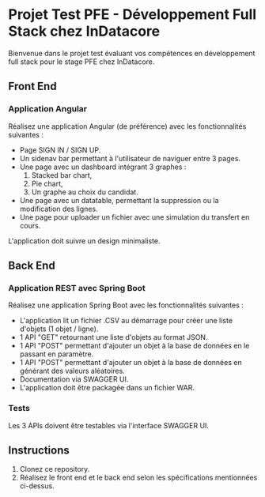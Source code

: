 # Projet Test PFE - Développement Full Stack chez InDatacore

Bienvenue dans le projet test évaluant vos compétences en développement full stack pour le stage PFE chez InDatacore.

## Front End

### Application Angular

Réalisez une application Angular (de préférence)  avec les fonctionnalités suivantes :

- Page SIGN IN / SIGN UP.
- Un sidenav bar permettant à l'utilisateur de naviguer entre 3 pages.
- Une page avec un dashboard intégrant 3 graphes :
  1. Stacked bar chart,
  2. Pie chart,
  3. Un graphe au choix du candidat.
- Une page avec un datatable, permettant la suppression ou la modification des lignes.
- Une page pour uploader un fichier avec une simulation du transfert en cours.

L'application doit suivre un design minimaliste.

## Back End

### Application REST avec Spring Boot

Réalisez une application Spring Boot avec les fonctionnalités suivantes :

- L'application lit un fichier .CSV au démarrage pour créer une liste d'objets (1 objet / ligne).
- 1 API "GET" retournant une liste d'objets au format JSON.
- 1 API "POST" permettant d'ajouter un objet à la base de données en le passant en paramètre.
- 1 API "POST" permettant d'ajouter un objet à la base de données en générant des valeurs aléatoires.
- Documentation via SWAGGER UI.
- L'application doit être packagée dans un fichier WAR.

### Tests

Les 3 APIs doivent être testables via l'interface SWAGGER UI.

## Instructions

1. Clonez ce repository.
2. Réalisez le front end et le back end selon les spécifications mentionnées ci-dessus.

